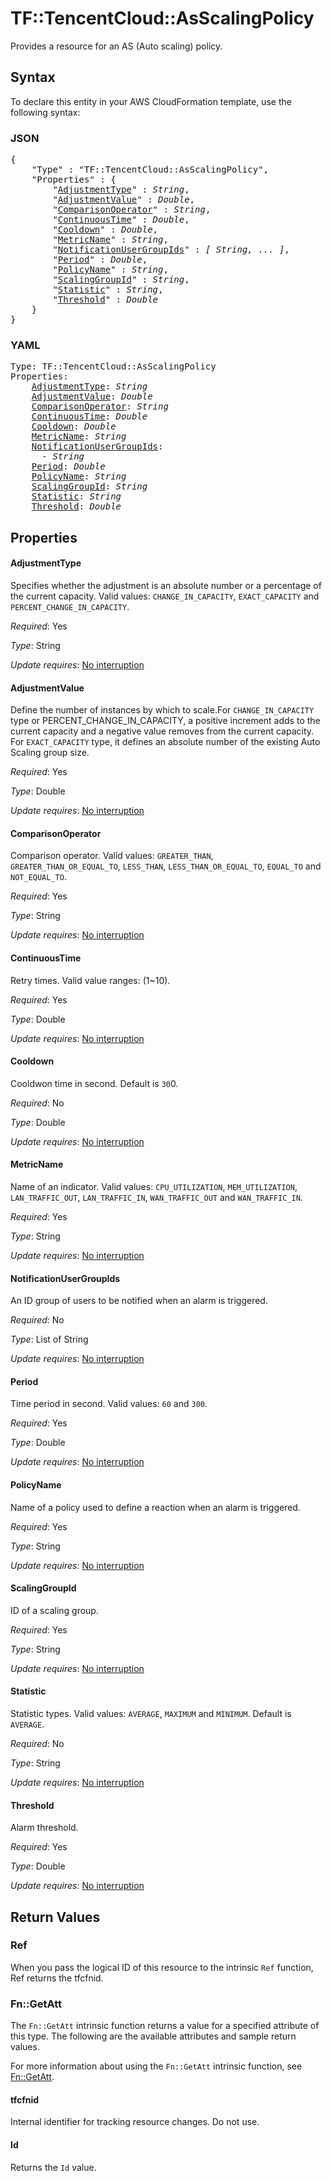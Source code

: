 # TF::TencentCloud::AsScalingPolicy

Provides a resource for an AS (Auto scaling) policy.

## Syntax

To declare this entity in your AWS CloudFormation template, use the following syntax:

### JSON

<pre>
{
    "Type" : "TF::TencentCloud::AsScalingPolicy",
    "Properties" : {
        "<a href="#adjustmenttype" title="AdjustmentType">AdjustmentType</a>" : <i>String</i>,
        "<a href="#adjustmentvalue" title="AdjustmentValue">AdjustmentValue</a>" : <i>Double</i>,
        "<a href="#comparisonoperator" title="ComparisonOperator">ComparisonOperator</a>" : <i>String</i>,
        "<a href="#continuoustime" title="ContinuousTime">ContinuousTime</a>" : <i>Double</i>,
        "<a href="#cooldown" title="Cooldown">Cooldown</a>" : <i>Double</i>,
        "<a href="#metricname" title="MetricName">MetricName</a>" : <i>String</i>,
        "<a href="#notificationusergroupids" title="NotificationUserGroupIds">NotificationUserGroupIds</a>" : <i>[ String, ... ]</i>,
        "<a href="#period" title="Period">Period</a>" : <i>Double</i>,
        "<a href="#policyname" title="PolicyName">PolicyName</a>" : <i>String</i>,
        "<a href="#scalinggroupid" title="ScalingGroupId">ScalingGroupId</a>" : <i>String</i>,
        "<a href="#statistic" title="Statistic">Statistic</a>" : <i>String</i>,
        "<a href="#threshold" title="Threshold">Threshold</a>" : <i>Double</i>
    }
}
</pre>

### YAML

<pre>
Type: TF::TencentCloud::AsScalingPolicy
Properties:
    <a href="#adjustmenttype" title="AdjustmentType">AdjustmentType</a>: <i>String</i>
    <a href="#adjustmentvalue" title="AdjustmentValue">AdjustmentValue</a>: <i>Double</i>
    <a href="#comparisonoperator" title="ComparisonOperator">ComparisonOperator</a>: <i>String</i>
    <a href="#continuoustime" title="ContinuousTime">ContinuousTime</a>: <i>Double</i>
    <a href="#cooldown" title="Cooldown">Cooldown</a>: <i>Double</i>
    <a href="#metricname" title="MetricName">MetricName</a>: <i>String</i>
    <a href="#notificationusergroupids" title="NotificationUserGroupIds">NotificationUserGroupIds</a>: <i>
      - String</i>
    <a href="#period" title="Period">Period</a>: <i>Double</i>
    <a href="#policyname" title="PolicyName">PolicyName</a>: <i>String</i>
    <a href="#scalinggroupid" title="ScalingGroupId">ScalingGroupId</a>: <i>String</i>
    <a href="#statistic" title="Statistic">Statistic</a>: <i>String</i>
    <a href="#threshold" title="Threshold">Threshold</a>: <i>Double</i>
</pre>

## Properties

#### AdjustmentType

Specifies whether the adjustment is an absolute number or a percentage of the current capacity. Valid values: `CHANGE_IN_CAPACITY`, `EXACT_CAPACITY` and `PERCENT_CHANGE_IN_CAPACITY`.

_Required_: Yes

_Type_: String

_Update requires_: [No interruption](https://docs.aws.amazon.com/AWSCloudFormation/latest/UserGuide/using-cfn-updating-stacks-update-behaviors.html#update-no-interrupt)

#### AdjustmentValue

Define the number of instances by which to scale.For `CHANGE_IN_CAPACITY` type or PERCENT_CHANGE_IN_CAPACITY, a positive increment adds to the current capacity and a negative value removes from the current capacity. For `EXACT_CAPACITY` type, it defines an absolute number of the existing Auto Scaling group size.

_Required_: Yes

_Type_: Double

_Update requires_: [No interruption](https://docs.aws.amazon.com/AWSCloudFormation/latest/UserGuide/using-cfn-updating-stacks-update-behaviors.html#update-no-interrupt)

#### ComparisonOperator

Comparison operator. Valid values: `GREATER_THAN`, `GREATER_THAN_OR_EQUAL_TO`, `LESS_THAN`, `LESS_THAN_OR_EQUAL_TO`, `EQUAL_TO` and `NOT_EQUAL_TO`.

_Required_: Yes

_Type_: String

_Update requires_: [No interruption](https://docs.aws.amazon.com/AWSCloudFormation/latest/UserGuide/using-cfn-updating-stacks-update-behaviors.html#update-no-interrupt)

#### ContinuousTime

Retry times. Valid value ranges: (1~10).

_Required_: Yes

_Type_: Double

_Update requires_: [No interruption](https://docs.aws.amazon.com/AWSCloudFormation/latest/UserGuide/using-cfn-updating-stacks-update-behaviors.html#update-no-interrupt)

#### Cooldown

Cooldwon time in second. Default is `30`0.

_Required_: No

_Type_: Double

_Update requires_: [No interruption](https://docs.aws.amazon.com/AWSCloudFormation/latest/UserGuide/using-cfn-updating-stacks-update-behaviors.html#update-no-interrupt)

#### MetricName

Name of an indicator. Valid values: `CPU_UTILIZATION`, `MEM_UTILIZATION`, `LAN_TRAFFIC_OUT`, `LAN_TRAFFIC_IN`, `WAN_TRAFFIC_OUT` and `WAN_TRAFFIC_IN`.

_Required_: Yes

_Type_: String

_Update requires_: [No interruption](https://docs.aws.amazon.com/AWSCloudFormation/latest/UserGuide/using-cfn-updating-stacks-update-behaviors.html#update-no-interrupt)

#### NotificationUserGroupIds

An ID group of users to be notified when an alarm is triggered.

_Required_: No

_Type_: List of String

_Update requires_: [No interruption](https://docs.aws.amazon.com/AWSCloudFormation/latest/UserGuide/using-cfn-updating-stacks-update-behaviors.html#update-no-interrupt)

#### Period

Time period in second. Valid values: `60` and `300`.

_Required_: Yes

_Type_: Double

_Update requires_: [No interruption](https://docs.aws.amazon.com/AWSCloudFormation/latest/UserGuide/using-cfn-updating-stacks-update-behaviors.html#update-no-interrupt)

#### PolicyName

Name of a policy used to define a reaction when an alarm is triggered.

_Required_: Yes

_Type_: String

_Update requires_: [No interruption](https://docs.aws.amazon.com/AWSCloudFormation/latest/UserGuide/using-cfn-updating-stacks-update-behaviors.html#update-no-interrupt)

#### ScalingGroupId

ID of a scaling group.

_Required_: Yes

_Type_: String

_Update requires_: [No interruption](https://docs.aws.amazon.com/AWSCloudFormation/latest/UserGuide/using-cfn-updating-stacks-update-behaviors.html#update-no-interrupt)

#### Statistic

Statistic types. Valid values: `AVERAGE`, `MAXIMUM` and `MINIMUM`. Default is `AVERAGE`.

_Required_: No

_Type_: String

_Update requires_: [No interruption](https://docs.aws.amazon.com/AWSCloudFormation/latest/UserGuide/using-cfn-updating-stacks-update-behaviors.html#update-no-interrupt)

#### Threshold

Alarm threshold.

_Required_: Yes

_Type_: Double

_Update requires_: [No interruption](https://docs.aws.amazon.com/AWSCloudFormation/latest/UserGuide/using-cfn-updating-stacks-update-behaviors.html#update-no-interrupt)

## Return Values

### Ref

When you pass the logical ID of this resource to the intrinsic `Ref` function, Ref returns the tfcfnid.

### Fn::GetAtt

The `Fn::GetAtt` intrinsic function returns a value for a specified attribute of this type. The following are the available attributes and sample return values.

For more information about using the `Fn::GetAtt` intrinsic function, see [Fn::GetAtt](https://docs.aws.amazon.com/AWSCloudFormation/latest/UserGuide/intrinsic-function-reference-getatt.html).

#### tfcfnid

Internal identifier for tracking resource changes. Do not use.

#### Id

Returns the <code>Id</code> value.

